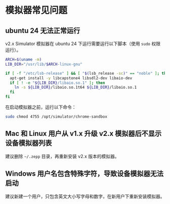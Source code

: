 # 模拟器常见问题

## ubuntu 24 无法正常运行

v2.x Simulator 模拟器在 ubuntu 24 下运行需要运行以下脚本（使用 `sudo` 权限运行）。

```sh title="simulator_env.sh"
ARCH=$(uname -m)
LIB_DIR="/usr/lib/$ARCH-linux-gnu"

if [ -f "/etc/lsb-release" ] && [ "$(lsb_release -sc)" == "noble" ]; then
  apt-get install -y libcapstone4 libsdl2-dev libaio-dev
  if [ ! -e "${LIB_DIR}/libaio.so.1" ]; then
    ln -s ${LIB_DIR}/libaio.so.1t64 ${LIB_DIR}/libaio.so.1
  fi
fi
```

在启动模拟器之前，运行以下命令：

```sh
sudo chmod 4755 /opt/simulator/chrome-sandbox
```

## Mac 和 Linux 用户从 v1.x 升级 v2.x 模拟器后不显示设备模拟器列表

建议删除 `~/.zepp` 目录，再重新安装 v2.x 版本的模拟器。

## Windows 用户名包含特殊字符，导致设备模拟器无法启动

建议新建一个用户，只包含英文大小写字母和数字，在新用户下重新安装模拟器。
